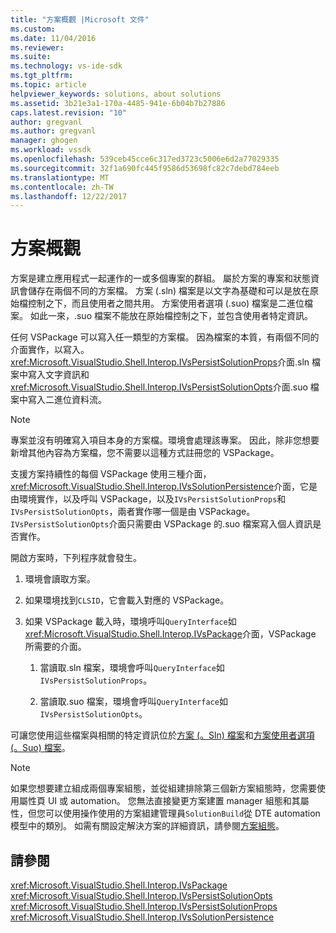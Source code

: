 ```yaml
---
title: "方案概觀 |Microsoft 文件"
ms.custom: 
ms.date: 11/04/2016
ms.reviewer: 
ms.suite: 
ms.technology: vs-ide-sdk
ms.tgt_pltfrm: 
ms.topic: article
helpviewer_keywords: solutions, about solutions
ms.assetid: 3b21e3a1-170a-4485-941e-6b04b7b27886
caps.latest.revision: "10"
author: gregvanl
ms.author: gregvanl
manager: ghogen
ms.workload: vssdk
ms.openlocfilehash: 539ceb45cce6c317ed3723c5006e6d2a77029335
ms.sourcegitcommit: 32f1a690fc445f9586d53698fc82c7debd784eeb
ms.translationtype: MT
ms.contentlocale: zh-TW
ms.lasthandoff: 12/22/2017
---
```

# <a name="solutions-overview"></a>方案概觀
方案是建立應用程式一起運作的一或多個專案的群組。 屬於方案的專案和狀態資訊會儲存在兩個不同的方案檔。 方案 (.sln) 檔案是以文字為基礎和可以是放在原始檔控制之下，而且使用者之間共用。 方案使用者選項 (.suo) 檔案是二進位檔案。 如此一來，.suo 檔案不能放在原始檔控制之下，並包含使用者特定資訊。  
  
 任何 VSPackage 可以寫入任一類型的方案檔。 因為檔案的本質，有兩個不同的介面實作，以寫入。 <xref:Microsoft.VisualStudio.Shell.Interop.IVsPersistSolutionProps>介面.sln 檔案中寫入文字資訊和<xref:Microsoft.VisualStudio.Shell.Interop.IVsPersistSolutionOpts>介面.suo 檔案中寫入二進位資料流。  
  
> [!NOTE]
>  專案並沒有明確寫入項目本身的方案檔。環境會處理該專案。 因此，除非您想要新增其他內容為方案檔，您不需要以這種方式註冊您的 VSPackage。  
  
 支援方案持續性的每個 VSPackage 使用三種介面，<xref:Microsoft.VisualStudio.Shell.Interop.IVsSolutionPersistence>介面，它是由環境實作，以及呼叫 VSPackage，以及`IVsPersistSolutionProps`和`IVsPersistSolutionOpts`，兩者實作哪一個是由 VSPackage。 `IVsPersistSolutionOpts`介面只需要由 VSPackage 的.suo 檔案寫入個人資訊是否實作。  
  
 開啟方案時，下列程序就會發生。  
  
1.  環境會讀取方案。  
  
2.  如果環境找到`CLSID`，它會載入對應的 VSPackage。  
  
3.  如果 VSPackage 載入時，環境呼叫`QueryInterface`如<xref:Microsoft.VisualStudio.Shell.Interop.IVsPackage>介面，VSPackage 所需要的介面。  
  
    1.  當讀取.sln 檔案，環境會呼叫`QueryInterface`如`IVsPersistSolutionProps`。  
  
    2.  當讀取.suo 檔案，環境會呼叫`QueryInterface`如`IVsPersistSolutionOpts`。  
  
 可讓您使用這些檔案與相關的特定資訊位於[方案 (。Sln) 檔案](../../extensibility/internals/solution-dot-sln-file.md)和[方案使用者選項 (。Suo) 檔案](../../extensibility/internals/solution-user-options-dot-suo-file.md)。  
  
> [!NOTE]
>  如果您想要建立組成兩個專案組態，並從組建排除第三個新方案組態時，您需要使用屬性頁 UI 或 automation。 您無法直接變更方案建置 manager 組態和其屬性，但您可以使用操作使用的方案組建管理員`SolutionBuild`從 DTE automation 模型中的類別。 如需有關設定解決方案的詳細資訊，請參閱[方案組態](../../extensibility/internals/solution-configuration.md)。  
  
## <a name="see-also"></a>請參閱  
 <xref:Microsoft.VisualStudio.Shell.Interop.IVsPackage>   
 <xref:Microsoft.VisualStudio.Shell.Interop.IVsPersistSolutionOpts>   
 <xref:Microsoft.VisualStudio.Shell.Interop.IVsPersistSolutionProps>   
 <xref:Microsoft.VisualStudio.Shell.Interop.IVsSolutionPersistence>